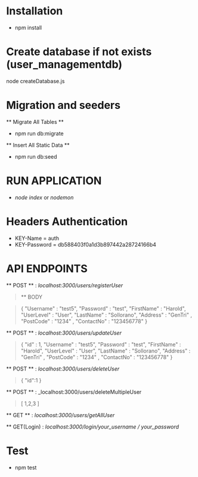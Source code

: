 # Installation

* npm install 

# Create database if not exists  (user_managementdb)

 node createDatabase.js  
 
# Migration and seeders 
 ** Migrate All Tables **
 * npm run db:migrate 
 
 ** Insert All Static Data **
 * npm run db:seed 

# RUN APPLICATION
* _node index_ or _nodemon_

# Headers Authentication 
  * KEY-Name = auth 
 * KEY-Password = db588403f0a1d3b897442a28724166b4 

 
 # API ENDPOINTS 
 
 ** POST ** : _localhost:3000/users/registerUser_

> ** BODY

 > {
 >  "Username" :  "test5",
 >   "Password" : "test",
 >   "FirstName" : "Harold",
 >   "UserLevel" : "User",
 >   "LastName" :  "Sollorano",
 >   "Address" : "GenTri" ,
 >   "PostCode" : "1234" ,
 >   "ContactNo" : "123456778"
 > }


 ** POST ** : _localhost:3000/users/updateUser_
  > {
  > "id" : 1,
 >  "Username" :  "test5",
 >   "Password" : "test",
 >   "FirstName" : "Harold",
 >   "UserLevel" : "User",
 >   "LastName" :  "Sollorano",
 >   "Address" : "GenTri" ,
 >   "PostCode" : "1234" ,
 >   "ContactNo" : "123456778"
 > }

 ** POST ** : _localhost:3000/users/deleteUser_
  > {
  > "id":1
  > }

 ** POST ** : _localhost:3000/users/deleteMultipleUser
  > [
  > 1,2,3
  > ]
 

** GET ** : _localhost:3000/users/getAllUser_

** GET(Login) : _localhost:3000/login/your_username / your_password_

# Test 
* npm test


 

 
 


